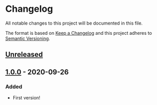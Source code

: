 # Changelog

All notable changes to this project will be documented in this file.

The format is based on [Keep a Changelog](https://keepachangelog.com/en/1.0.0/)
and this project adheres to [Semantic Versioning](https://semver.org/spec/v2.0.0.html).

## [Unreleased]

## [1.0.0] - 2020-09-26

### Added

- First version!

[Unreleased]: https://github.com/tannerhodges/github-wiki-search/compare/v1.0.0...HEAD
[1.0.0]: https://github.com/tannerhodges/github-wiki-search/releases/tag/v1.0.0
